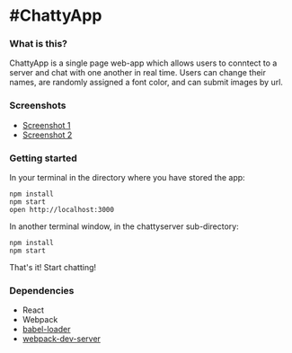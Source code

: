 # #ChattyApp

### What is this?

ChattyApp is a single page web-app which allows users to conntect to a server and chat with one another in real time. Users can change their names, are randomly assigned a font color, and can submit images by url.

### Screenshots

- [Screenshot 1](https://i.imgur.com/DHhPoLG.png)
- [Screenshot 2](https://i.imgur.com/0HoNWYr.png)

### Getting started

In your terminal in the directory where you have stored the app:

```
npm install
npm start
open http://localhost:3000
```

In another terminal window, in the chattyserver sub-directory:

```
npm install
npm start
```

That's it! Start chatting!

### Dependencies

- React
- Webpack
- [babel-loader](https://github.com/babel/babel-loader)
- [webpack-dev-server](https://github.com/webpack/webpack-dev-server)
